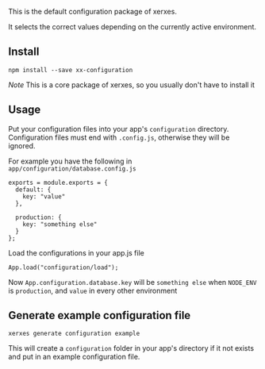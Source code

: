 This is the default configuration package of xerxes.

It selects the correct values depending on the currently active environment.

## Install

```
npm install --save xx-configuration
```

*Note* This is a core package of xerxes, so you usually don't have to install it

## Usage

Put your configuration files into your app's `configuration` directory. Configuration files must end with `.config.js`, otherwise they will be ignored.

For example you have the following in `app/configuration/database.config.js`

```
exports = module.exports = {
  default: {
    key: "value"
  },

  production: {
    key: "something else"
  }
};
```

Load the configurations in your app.js file

```
App.load("configuration/load");
```

Now `App.configuration.database.key` will be `something else` when `NODE_ENV` is `production`, and `value` in every other environment

## Generate example configuration file

```
xerxes generate configuration example
```

This will create a `configuration` folder in your app's directory if it not exists and put in an example configuration file.
